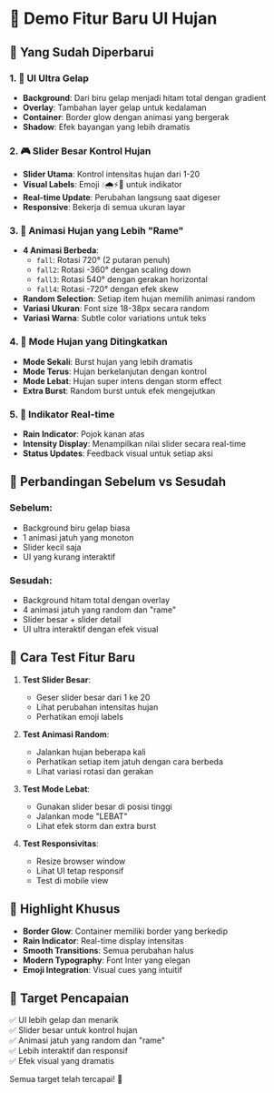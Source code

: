 # 🎯 Demo Fitur Baru UI Hujan

## 🌟 Yang Sudah Diperbarui

### 1. 🎨 UI Ultra Gelap
- **Background**: Dari biru gelap menjadi hitam total dengan gradient
- **Overlay**: Tambahan layer gelap untuk kedalaman
- **Container**: Border glow dengan animasi yang bergerak
- **Shadow**: Efek bayangan yang lebih dramatis

### 2. 🎮 Slider Besar Kontrol Hujan
- **Slider Utama**: Kontrol intensitas hujan dari 1-20
- **Visual Labels**: Emoji 💧🌧️⚡🌊 untuk indikator
- **Real-time Update**: Perubahan langsung saat digeser
- **Responsive**: Bekerja di semua ukuran layar

### 3. 🌊 Animasi Hujan yang Lebih "Rame"
- **4 Animasi Berbeda**:
  - `fall`: Rotasi 720° (2 putaran penuh)
  - `fall2`: Rotasi -360° dengan scaling down
  - `fall3`: Rotasi 540° dengan gerakan horizontal
  - `fall4`: Rotasi -720° dengan efek skew
- **Random Selection**: Setiap item hujan memilih animasi random
- **Variasi Ukuran**: Font size 18-38px secara random
- **Variasi Warna**: Subtle color variations untuk teks

### 4. 🚀 Mode Hujan yang Ditingkatkan
- **Mode Sekali**: Burst hujan yang lebih dramatis
- **Mode Terus**: Hujan berkelanjutan dengan kontrol
- **Mode Lebat**: Hujan super intens dengan storm effect
- **Extra Burst**: Random burst untuk efek mengejutkan

### 5. 📱 Indikator Real-time
- **Rain Indicator**: Pojok kanan atas
- **Intensity Display**: Menampilkan nilai slider secara real-time
- **Status Updates**: Feedback visual untuk setiap aksi

## 🎨 Perbandingan Sebelum vs Sesudah

### Sebelum:
- Background biru gelap biasa
- 1 animasi jatuh yang monoton
- Slider kecil saja
- UI yang kurang interaktif

### Sesudah:
- Background hitam total dengan overlay
- 4 animasi jatuh yang random dan "rame"
- Slider besar + slider detail
- UI ultra interaktif dengan efek visual

## 🔧 Cara Test Fitur Baru

1. **Test Slider Besar**:
   - Geser slider besar dari 1 ke 20
   - Lihat perubahan intensitas hujan
   - Perhatikan emoji labels

2. **Test Animasi Random**:
   - Jalankan hujan beberapa kali
   - Perhatikan setiap item jatuh dengan cara berbeda
   - Lihat variasi rotasi dan gerakan

3. **Test Mode Lebat**:
   - Gunakan slider besar di posisi tinggi
   - Jalankan mode "LEBAT"
   - Lihat efek storm dan extra burst

4. **Test Responsivitas**:
   - Resize browser window
   - Lihat UI tetap responsif
   - Test di mobile view

## 🌟 Highlight Khusus

- **Border Glow**: Container memiliki border yang berkedip
- **Rain Indicator**: Real-time display intensitas
- **Smooth Transitions**: Semua perubahan halus
- **Modern Typography**: Font Inter yang elegan
- **Emoji Integration**: Visual cues yang intuitif

## 🎯 Target Pencapaian

✅ UI lebih gelap dan menarik  
✅ Slider besar untuk kontrol hujan  
✅ Animasi jatuh yang random dan "rame"  
✅ Lebih interaktif dan responsif  
✅ Efek visual yang dramatis  

Semua target telah tercapai! 🎉
